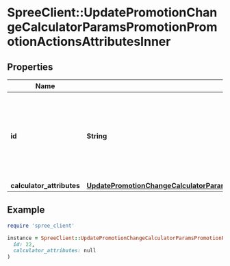 # SpreeClient::UpdatePromotionChangeCalculatorParamsPromotionPromotionActionsAttributesInner

## Properties

| Name | Type | Description | Notes |
| ---- | ---- | ----------- | ----- |
| **id** | **String** | To update an existing Promotion Action, you are required to pass the ID of the Promotion Action. | [optional] |
| **calculator_attributes** | [**UpdatePromotionChangeCalculatorParamsPromotionPromotionActionsAttributesInnerAllOfCalculatorAttributes**](UpdatePromotionChangeCalculatorParamsPromotionPromotionActionsAttributesInnerAllOfCalculatorAttributes.md) |  | [optional] |

## Example

```ruby
require 'spree_client'

instance = SpreeClient::UpdatePromotionChangeCalculatorParamsPromotionPromotionActionsAttributesInner.new(
  id: 22,
  calculator_attributes: null
)
```

